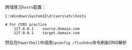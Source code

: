 跨域练习`hosts`配置：

`C:\Windows\System32\drivers\etc\hosts`

```shell
# For CORS practice
    127.0.0.1    source.domain.com
    127.0.0.1    target.domain.com
```

然后在`PowerShell`中调用`ipconfig /flushdns`命令刷新DNS解析
